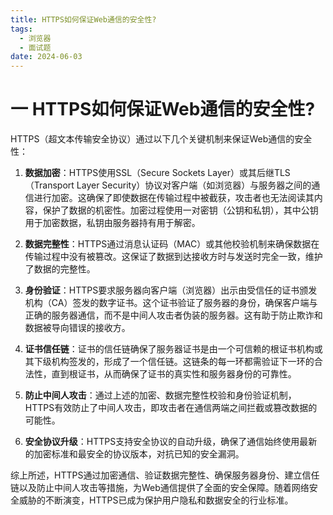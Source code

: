 ```yaml
---
title: HTTPS如何保证Web通信的安全性?
tags:
  - 浏览器
  - 面试题
date: 2024-06-03
---
```

# 一 HTTPS如何保证Web通信的安全性?

HTTPS（超文本传输安全协议）通过以下几个关键机制来保证Web通信的安全性：

1. **数据加密**：HTTPS使用SSL（Secure Sockets Layer）或其后继TLS（Transport Layer Security）协议对客户端（如浏览器）与服务器之间的通信进行加密。这确保了即使数据在传输过程中被截获，攻击者也无法阅读其内容，保护了数据的机密性。加密过程使用一对密钥（公钥和私钥），其中公钥用于加密数据，私钥由服务器持有用于解密。
    
2. **数据完整性**：HTTPS通过消息认证码（MAC）或其他校验机制来确保数据在传输过程中没有被篡改。这保证了数据到达接收方时与发送时完全一致，维护了数据的完整性。
    
3. **身份验证**：HTTPS要求服务器向客户端（浏览器）出示由受信任的证书颁发机构（CA）签发的数字证书。这个证书验证了服务器的身份，确保客户端与正确的服务器通信，而不是中间人攻击者伪装的服务器。这有助于防止欺诈和数据被导向错误的接收方。
    
4. **证书信任链**：证书的信任链确保了服务器证书是由一个可信赖的根证书机构或其下级机构签发的，形成了一个信任链。这链条的每一环都需验证下一环的合法性，直到根证书，从而确保了证书的真实性和服务器身份的可靠性。
    
5. **防止中间人攻击**：通过上述的加密、数据完整性校验和身份验证机制，HTTPS有效防止了中间人攻击，即攻击者在通信两端之间拦截或篡改数据的可能性。
    
6. **安全协议升级**：HTTPS支持安全协议的自动升级，确保了通信始终使用最新的加密标准和最安全的协议版本，对抗已知的安全漏洞。
    

综上所述，HTTPS通过加密通信、验证数据完整性、确保服务器身份、建立信任链以及防止中间人攻击等措施，为Web通信提供了全面的安全保障。随着网络安全威胁的不断演变，HTTPS已成为保护用户隐私和数据安全的行业标准。

